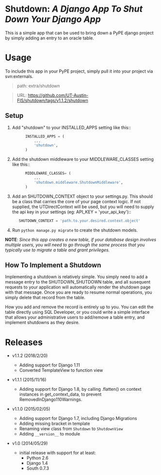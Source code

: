Shutdown: _A Django App To Shut Down Your Django App_
=====

This is a simple app that can be used to bring down a PyPE django project by
simply adding an entry to an oracle table.

Usage
=====

To include this app in your PyPE project, simply pull it into your project via svn:externals.

> path: extra/shutdown

> URL: https://github.com/UT-Austin-FIS/shutdown/tags/v1.1.2/shutdown

Setup
------

1. Add "shutdown" to your INSTALLED_APPS setting like this::

      ```python
            INSTALLED_APPS = (
                ...
                'shutdown',
            )
      ```

2. Add the shutdown middleware to your MIDDLEWARE_CLASSES setting like this::

      ```python
            MIDDLEWARE_CLASSES= (
                ...
                'shutdown.middleware.ShutdownMiddleware',
            )
      ```

3. Add an SHUTDOWN_CONTEXT object to your settings.py. This should be a class that carries the core of your page context logic. If not supplied, the UTDirectContext will be used, but you will need to supply the api key in your settings (eg: API_KEY = 'your_api_key')::

      ```python
         SHUTDOWN_CONTEXT = 'path.to.your.desired.context.object'
      ```

6. Run `python manage.py migrate` to create the shutdown models.


**NOTE**: 
_Since this app creates a new table, if your database design involves multiple users, you will need to go through the same process that you typically use to migrate a table and grant privileges._


How To Implement a Shutdown
---------------------------

Implementing a shutdown is relatively simple. You simply need to add a message entry to the SHUTDOWN_SHUTDOWN table, and all susequent requests to your application will automatically render the shutdown page with that message. Once you are ready to resume normal operations, you simply delete that record from the table.

How you add and remove the record is entirely up to you. You can edit the table directly using SQL Developer, or you could write a simple interface that allows your administrative users to add/remove a table entry, and implement shutdowns as they desire.

Releases
========

* v1.1.2 (2018/2/20)
  * Adding support for Django 1.11
  * Converted TemplateView to function view

* v1.1.1 (2015/11/16)
  * Adding support for Django 1.8, by calling .flatten() on context instances in get_context_data, to prevent RemovedInDjango110Warnings.

* v1.1.0 (2015/02/05)
  * Adding support for Django 1.7, including Django Migrations
  * Adding missing bracket in template
  * Renaming view class from `Shutdown` to `ShutdownView`
  * Adding `__version__` to module

* v1.0 (2014/05/29)
  * initial release with support for at least:
    * Python 2.6
    * Django 1.4
    * South 0.7.3
